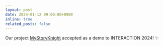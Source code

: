 ```yaml
---
layout: post
date: 2024-01-12 09:00:00+0900
inline: true
related_posts: false
---
```


Our project [MyStoryKnight](https://tomfluff.github.io/MyStoryKnight) accepted as a demo to INTERACTION 2024! ✨
